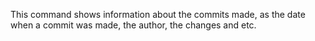 This command shows information about the commits made, as the date when a commit was made, the author, the changes and etc.
